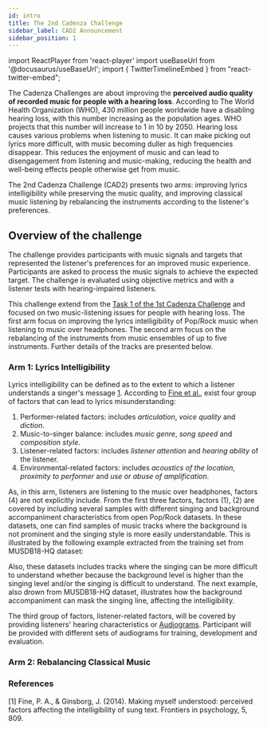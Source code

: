 ```yaml
---
id: intro
title: The 2nd Cadenza Challenge
sidebar_label: CAD2 Announcement
sidebar_position: 1
---
```

import ReactPlayer from 'react-player'
import useBaseUrl from '@docusaurus/useBaseUrl';
import { TwitterTimelineEmbed } from "react-twitter-embed";

The Cadenza Challenges are about improving the **perceived audio quality of recorded music for people with a hearing loss**.
According to The World Health Organization (WHO), 430 million people worldwide have a disabling hearing loss, 
with this number increasing as the population ages. WHO projects that this number will increase to 1 in 10 by 2050. 
Hearing loss causes various problems when listening to music. 
It can make picking out lyrics more difficult, with music becoming duller as high frequencies disappear. 
This reduces the enjoyment of music and can lead to disengagement from listening and music-making, 
reducing the health and well-being effects people otherwise get from music. 

The 2nd Cadenza Challenge (CAD2) presents two arms: improving lyrics intelligibility while preserving the music quality, and
improving classical music listening by rebalancing the instruments according to the listener's preferences.  

## Overview of the challenge

The challenge provides participants with music signals and targets that represented the listener's preferences for an improved music experience. 
Participants are asked to process the music signals to achieve the expected target.
The challenge is evaluated using objective metrics and with a listener tests with hearing-impaired listeners.

This challenge extend from the [Task 1 of the 1st Cadenza Challenge](../cadenza1/cc1_intro) and focused on two 
music-listening issues for people with hearing loss. The first arm focus on improving the lyrics intelligibility of Pop/Rock music
when listening to music over headphones. The second arm focus on the rebalancing of the instruments from music 
ensembles of up to five instruments. Further details of the tracks are presented below.

### Arm 1: Lyrics Intelligibility

Lyrics intelligibility can be defined as to the extent to which a listener understands a singer's message [1](#refs).
According to [Fine et al.](#refs), exist four group of factors that can lead to lyrics misunderstanding:

1. Performer-related factors: includes _articulation_, _voice quality_ and _diction_.
2. Music-to-singer balance: includes _music genre_, _song speed_ and _composition style_.
3. Listener-related factors: includes _listener attention_ and _hearing ability_ of the listener. 
4. Environmental-related factors: includes _acoustics of the location_, _proximity to performer_ and _use or abuse of amplification_.

As, in this arm, listeners are listening to the music over headphones, factors (4) are not explicitly include. 
From the first three factors, factors (1), (2) are covered by including several samples with different singing and
background accompaniment characteristics from open Pop/Rock datasets.
In these datasets, one can find samples of music tracks where the background is not prominent and
the singing style is more easily understandable. This is illustrated by the following example extracted from the training set
from MUSDB18-HQ dataset:

<ReactPlayer pip controls volume="0.25" width="300px" height="50px" url='/audios/cad2/pop_slow.mp3' />

Also, these datasets includes tracks where the singing can be more difficult to understand whether because the background level
is higher than the singing level and/or the singing is difficult to understand. The next example, also drown from MUSDB18-HQ dataset, 
illustrates how the background accompaniment can mask the singing line, affecting the intelligibility.

<ReactPlayer pip controls volume="0.25" width="300px" height="50px" url='/audios/cad2/rock_loud.mp3' />

The third group of factors, listener-related factors, will be covered by providing listeners' hearing characteristics 
or [Audiograms](../learning_resources/Hearing_impairment/edu_measuring_HI). Participant will be provided with different 
sets of audiograms for training, development and evaluation.


### Arm 2: Rebalancing Classical Music


### References
<a name="refs"></a>

[1] Fine, P. A., & Ginsborg, J. (2014). Making myself understood: perceived factors affecting the intelligibility of sung text. Frontiers in psychology, 5, 809.
